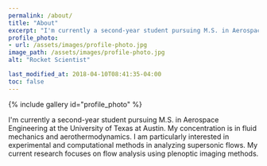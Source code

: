 ```yaml
---
permalink: /about/
title: "About"
excerpt: "I'm currently a second-year student pursuing M.S. in Aerospace Engineering at the University of Texas at Austin."
profile_photo:
- url: /assets/images/profile-photo.jpg
image_path: /assets/images/profile-photo.jpg
alt: "Rocket Scientist"

last_modified_at: 2018-04-10T08:41:35-04:00
toc: false
---
```


{% include gallery id="profile_photo" %}

I'm currently a second-year student pursuing M.S. in Aerospace Engineering at the University of Texas at Austin. My concentration is in fluid mechanics and aerothermodynamics. I am particularly interested in experimental and computational methods in analyzing supersonic flows. My current research focuses on flow analysis using plenoptic imaging methods.



